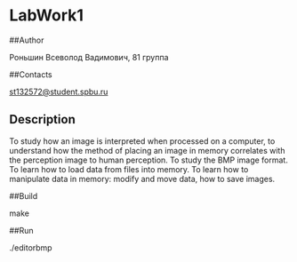 # LabWork1

##Author

Роньшин Всеволод Вадимович, 81 группа

##Contacts

st132572@student.spbu.ru

## Description

To study how an image is interpreted when processed on a computer, to understand how the method of placing an image in memory correlates with the perception image to human perception. To study the BMP image format. To learn how to load data from files into memory. To learn how to manipulate data in memory: modify and move data, how to save images.

##Build

make

##Run

./editorbmp
